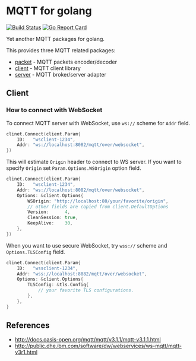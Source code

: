 # MQTT for golang

[![Build Status](https://travis-ci.org/koron/go-mqtt.svg?branch=master)](https://travis-ci.org/koron/go-mqtt)
[![Go Report Card](https://goreportcard.com/badge/github.com/koron/go-mqtt)](https://goreportcard.com/report/github.com/koron/go-mqtt)

Yet another MQTT packages for golang.

This provides three MQTT related packages:

*   [packet](./packet) - MQTT packets encoder/decoder
*   [client](./client) - MQTT client library
*   [server](./server) - MQTT broker/server adapter

## Client

### How to connect with WebSocket

To connect MQTT server with WebSocket, use `ws://` scheme for `Addr`
field.

```go
clinet.Connect(client.Param{
    ID:   "wsclient-1234",
    Addr: "ws://localhost:8082/mqtt/over/websocket",
})
```

This will estimate `Origin` header to connect to WS server.
If you want to specify `Origin` set `Param.Options.WSOrigin` option field.

```go
clinet.Connect(client.Param{
    ID:   "wsclient-1234",
    Addr: "ws://localhost:8082/mqtt/over/websocket",
    Options: &client.Options{
        WSOrigin: "http://localhost:80/your/favorite/origin",
        // other fields are copied from client.DefaultOptions
        Version:      4,
        CleanSession: true,
        KeepAlive:    30,
    },
})
```

When you want to use secure WebSocket, try `wss://` scheme and
`Options.TLSConfig` field.

```go
clinet.Connect(client.Param{
    ID:   "wssclient-1234",
    Addr: "wss://localhost:8082/mqtt/over/websocket",
    Options: &client.Options{
        TLSConfig: &tls.Config{
            // your favorite TLS configurations.
        },
    },
}
```

## References

*   http://docs.oasis-open.org/mqtt/mqtt/v3.1.1/mqtt-v3.1.1.html
*   http://public.dhe.ibm.com/software/dw/webservices/ws-mqtt/mqtt-v3r1.html
